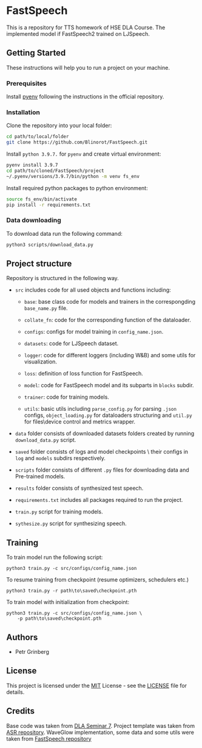 # FastSpeech

This is a repository for TTS homework of HSE DLA Course. The implemented model if FastSpeech2 trained on LJSpeech.

## Getting Started

These instructions will help you to run a project on your machine.

### Prerequisites

Install [pyenv](https://github.com/pyenv/pyenv#installation) following the instructions in the official repository.

### Installation

Clone the repository into your local folder:

```bash
cd path/to/local/folder
git clone https://github.com/Blinorot/FastSpeech.git
```

Install `python 3.9.7.` for `pyenv` and create virtual environment:

```bash
pyenv install 3.9.7
cd path/to/cloned/FastSpeech/project
~/.pyenv/versions/3.9.7/bin/python -m venv fs_env
```

Install required python packages to python environment:

```bash
source fs_env/bin/activate
pip install -r requirements.txt
```

### Data downloading

To download data run the following command:

```bash
python3 scripts/download_data.py
```

## Project structure

Repository is structured in the following way.

-   `src` includes code for all used objects and functions including:

    -   `base`: base class code for models and trainers in the correspongding `base_name.py` file.

    -   `collate_fn`: code for the corresponding function of the dataloader.

    -   `configs`: configs for model training in `config_name.json`.

    -   `datasets`: code for LJSpeech dataset.

    -   `logger`: code for different loggers (including W&B) and some utils for visualization.

    -   `loss`: definition of loss function for FastSpeech.

    -   `model`: code for FastSpeech model and its subparts in `blocks` subdir.

    -   `trainer`: code for training models.

    -   `utils`: basic utils including `parse_config.py` for parsing `.json` configs, `object_loading.py` for dataloaders structuring and `util.py` for files\device control and metrics wrapper.

-   `data` folder consists of downloaded datasets folders created by running `download_data.py` script.

-   `saved` folder consists of logs and model checkpoints \ their configs in `log` and `models` subdirs respectively.

-   `scripts` folder consists of different `.py` files for downloading data and Pre-trained models.

-   `results` folder consists of synthesized test speech.

-   `requirements.txt` includes all packages required to run the project.

-   `train.py` script for training models.

-   `sythesize.py` script for synthesizing speech.

## Training

To train model run the following script:

```
python3 train.py -c src/configs/config_name.json
```

To resume training from checkpoint (resume optimizers, schedulers etc.)

```
python3 train.py -r path\to\saved\checkpoint.pth
```

To train model with initialization from checkpoint:

```
python3 train.py -c src/configs/config_name.json \
    -p path\to\saved\checkpoint.pth
```

## Authors

-   Petr Grinberg

## License

This project is licensed under the [MIT](LICENSE) License - see the [LICENSE](LICENSE) file for details.

## Credits

Base code was taken from [DLA Seminar 7](https://github.com/markovka17/dla/blob/2022/week07/FastSpeech_sem.ipynb). Project template was taken from [ASR repository](https://github.com/Blinorot/ASR). WaveGlow implementation, some data and some utils were taken from [FastSpeech repository](https://github.com/xcmyz/FastSpeech)
